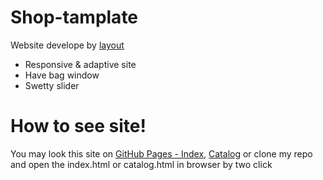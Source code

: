 # Shop-tamplate





Website develope by [layout](https://github.com/statesmans/shop-template/tree/master/shop)

  - Responsive & adaptive site
  - Have bag window
  - Swetty slider

# How to see site!
You may look this site on [GitHub Pages - Index](https://statesmans.github.io/shop-template/), [Catalog](https://statesmans.github.io/shop-template/catalog.html) or
clone my repo and open the index.html or catalog.html in browser
by two click


